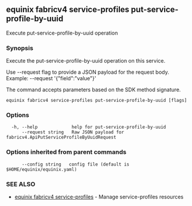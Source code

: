 ## equinix fabricv4 service-profiles put-service-profile-by-uuid

Execute put-service-profile-by-uuid operation

### Synopsis

Execute the put-service-profile-by-uuid operation on this service.

Use --request flag to provide a JSON payload for the request body.
Example: --request '{"field":"value"}'

The command accepts parameters based on the SDK method signature.

```
equinix fabricv4 service-profiles put-service-profile-by-uuid [flags]
```

### Options

```
  -h, --help             help for put-service-profile-by-uuid
      --request string   Raw JSON payload for fabricv4.ApiPutServiceProfileByUuidRequest
```

### Options inherited from parent commands

```
      --config string   config file (default is $HOME/equinix/equinix.yaml)
```

### SEE ALSO

* [equinix fabricv4 service-profiles](equinix_fabricv4_service-profiles.md)	 - Manage service-profiles resources

